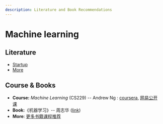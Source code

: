 ```yaml
---
description: Literature and Book Recommendations
---
```


# Machine learning

## Literature

* [Startup](https://cloud.tsinghua.edu.cn/d/928f3f4a8c8d4ab8b8ad/?p=/Literature%20shared%20by%20John/Recommendation%20for%20Startup/AI%20%26%20Machine%20Learning&mode=list)
* [More](https://cloud.tsinghua.edu.cn/d/9553a9a553304ff7b311/)

## Course & Books

* **Course:** _Machine Learning_ \(CS229\) -- Andrew Ng : [coursera](https://www.coursera.org/learn/machine-learning), [网易公开课](http://open.163.com/special/opencourse/machinelearning.html)
* **Book:**《机器学习》-- 周志华 \([link](https://book.douban.com/subject/26708119/)\)
* **More**: [更多书籍课程推荐](https://lulab1.gitbook.io/training/appendix/appendix-i.keep-learning)

